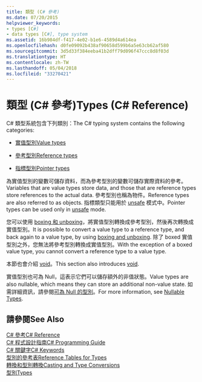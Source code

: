 ```yaml
---
title: 類型 (C# 參考)
ms.date: 07/20/2015
helpviewer_keywords:
- types [C#]
- data types [C#], type system
ms.assetid: 16b984df-f417-4e02-b1e6-4589d4a614ea
ms.openlocfilehash: d0fe09092b438af90658d599b6a5e63cb62af580
ms.sourcegitcommit: 3d5d33f384eeba41b2dff79d096f47ccc8d8f03d
ms.translationtype: HT
ms.contentlocale: zh-TW
ms.lasthandoff: 05/04/2018
ms.locfileid: "33270421"
---
```

# <a name="types-c-reference"></a><span data-ttu-id="eb227-102">類型 (C# 參考)</span><span class="sxs-lookup"><span data-stu-id="eb227-102">Types (C# Reference)</span></span>
<span data-ttu-id="eb227-103">C# 類型系統包含下列類別：</span><span class="sxs-lookup"><span data-stu-id="eb227-103">The C# typing system contains the following categories:</span></span>  
  
-   [<span data-ttu-id="eb227-104">實值型別</span><span class="sxs-lookup"><span data-stu-id="eb227-104">Value types</span></span>](../../../csharp/language-reference/keywords/value-types.md)  
  
-   [<span data-ttu-id="eb227-105">參考型別</span><span class="sxs-lookup"><span data-stu-id="eb227-105">Reference types</span></span>](../../../csharp/language-reference/keywords/reference-types.md)  
  
-   [<span data-ttu-id="eb227-106">指標型別</span><span class="sxs-lookup"><span data-stu-id="eb227-106">Pointer types</span></span>](../../../csharp/programming-guide/unsafe-code-pointers/pointer-types.md)  
  
 <span data-ttu-id="eb227-107">為實值型別的變數可儲存資料，而為參考型別的變數可儲存實際資料的參考。</span><span class="sxs-lookup"><span data-stu-id="eb227-107">Variables that are value types store data, and those that are reference types store references to the actual data.</span></span> <span data-ttu-id="eb227-108">參考型別也稱為物件。</span><span class="sxs-lookup"><span data-stu-id="eb227-108">Reference types are also referred to as objects.</span></span> <span data-ttu-id="eb227-109">指標類型只能用於 [unsafe](../../../csharp/language-reference/keywords/unsafe.md) 模式中。</span><span class="sxs-lookup"><span data-stu-id="eb227-109">Pointer types can be used only in [unsafe](../../../csharp/language-reference/keywords/unsafe.md) mode.</span></span>  
  
 <span data-ttu-id="eb227-110">您可以使用 [boxing 和 unboxing](../../../csharp/programming-guide/types/boxing-and-unboxing.md)，將實值型別轉換成參考型別，然後再次轉換成實值型別。</span><span class="sxs-lookup"><span data-stu-id="eb227-110">It is possible to convert a value type to a reference type, and back again to a value type, by using [boxing and unboxing](../../../csharp/programming-guide/types/boxing-and-unboxing.md).</span></span> <span data-ttu-id="eb227-111">除了 boxed 實值型別之外，您無法將參考型別轉換成實值型別。</span><span class="sxs-lookup"><span data-stu-id="eb227-111">With the exception of a boxed value type, you cannot convert a reference type to a value type.</span></span>  
  
 <span data-ttu-id="eb227-112">本節也會介紹 [void](../../../csharp/language-reference/keywords/void.md)。</span><span class="sxs-lookup"><span data-stu-id="eb227-112">This section also introduces [void](../../../csharp/language-reference/keywords/void.md).</span></span>  
  
 <span data-ttu-id="eb227-113">實值型別也可為 Null，這表示它們可以儲存額外的非值狀態。</span><span class="sxs-lookup"><span data-stu-id="eb227-113">Value types are also nullable, which means they can store an additional non-value state.</span></span> <span data-ttu-id="eb227-114">如需詳細資訊，請參閱[可為 Null 的型別](../../../csharp/programming-guide/nullable-types/index.md)。</span><span class="sxs-lookup"><span data-stu-id="eb227-114">For more information, see [Nullable Types](../../../csharp/programming-guide/nullable-types/index.md).</span></span>  
  
## <a name="see-also"></a><span data-ttu-id="eb227-115">請參閱</span><span class="sxs-lookup"><span data-stu-id="eb227-115">See Also</span></span>  
 [<span data-ttu-id="eb227-116">C# 參考</span><span class="sxs-lookup"><span data-stu-id="eb227-116">C# Reference</span></span>](../../../csharp/language-reference/index.md)  
 [<span data-ttu-id="eb227-117">C# 程式設計指南</span><span class="sxs-lookup"><span data-stu-id="eb227-117">C# Programming Guide</span></span>](../../../csharp/programming-guide/index.md)  
 [<span data-ttu-id="eb227-118">C# 關鍵字</span><span class="sxs-lookup"><span data-stu-id="eb227-118">C# Keywords</span></span>](../../../csharp/language-reference/keywords/index.md)  
 [<span data-ttu-id="eb227-119">型別的參考表</span><span class="sxs-lookup"><span data-stu-id="eb227-119">Reference Tables for Types</span></span>](../../../csharp/language-reference/keywords/reference-tables-for-types.md)  
 [<span data-ttu-id="eb227-120">轉換和型別轉換</span><span class="sxs-lookup"><span data-stu-id="eb227-120">Casting and Type Conversions</span></span>](../../../csharp/programming-guide/types/casting-and-type-conversions.md)  
 [<span data-ttu-id="eb227-121">型別</span><span class="sxs-lookup"><span data-stu-id="eb227-121">Types</span></span>](../../../csharp/programming-guide/types/index.md)
